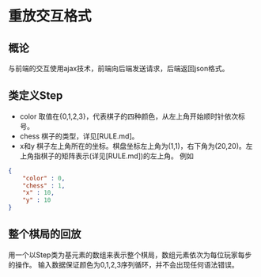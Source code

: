 重放交互格式
============

概论
-----
与前端的交互使用ajax技术，前端向后端发送请求，后端返回json格式。

类定义Step
----------
- color 取值在{0,1,2,3}，代表棋子的四种颜色，从左上角开始顺时针依次标号。
- chess 棋子的类型，详见[RULE.md]。
- x和y 棋子左上角所在的坐标。棋盘坐标左上角为(1,1)，右下角为(20,20)。左上角指棋子的矩阵表示(详见[RULE.md])的左上角。
例如
```json
{
	"color" : 0,
	"chess" : 1,
	"x" : 10,
	"y" : 10
}
```

整个棋局的回放
-----------
用一个以Step类为基元素的数组来表示整个棋局，数组元素依次为每位玩家每步的操作。
输入数据保证颜色为0,1,2,3序列循环，并不会出现任何语法错误。
